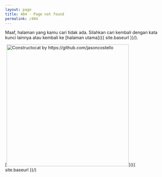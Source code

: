 ```yaml
---
layout: page
title: 404 - Page not found
permalink: /404
---
```


Maaf, halaman yang kamu cari tidak ada. Silahkan cari kembali dengan kata kunci lainnya atau kembali ke [halaman utama]({{ site.baseurl }}/).

[<img src="{{ site.baseurl }}/images/404.jpg" alt="Constructocat by https://github.com/jasoncostello" style="width: 400px;"/>]({{ site.baseurl }}/)
